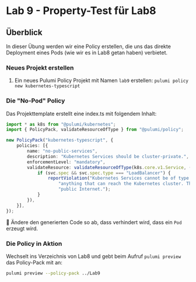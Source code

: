 # Lab 9 - Property-Test für Lab8

## Überblick

In dieser Übung werden wir eine Policy erstellen, die uns das direkte Deployment eines Pods (wie wir es in Lab8 getan haben) verbietet. 


### Neues Projekt erstellen

1. Ein neues Pulumi Policy Projekt mit Namen `lab9` erstellen: `pulumi policy new kubernetes-typescript`

### Die "No-Pod" Policy

Das Projekttemplate erstellt eine index.ts mit folgendem Inhalt:

```ts
import * as k8s from "@pulumi/kubernetes";
import { PolicyPack, validateResourceOfType } from "@pulumi/policy";

new PolicyPack("kubernetes-typescript", {
    policies: [{
        name: "no-public-services",
        description: "Kubernetes Services should be cluster-private.",
        enforcementLevel: "mandatory",
        validateResource: validateResourceOfType(k8s.core.v1.Service, (svc, args, reportViolation) => {
            if (svc.spec && svc.spec.type === "LoadBalancer") {
                reportViolation("Kubernetes Services cannot be of type LoadBalancer, which are exposed to " +
                    "anything that can reach the Kubernetes cluster. This likely including the " +
                    "public Internet.");
            }
        }),
    }],
});
```

:muscle: Ändere den generierten Code so ab, dass verhindert wird, dass ein `Pod` erzeugt wird. 

### Die Policy in Aktion

Wechselt ins Verzeichnis von Lab8 und gebt beim Aufruf `pulumi preview` das Policy-Pack mit an:
```bash
pulumi preview --policy-pack ../Lab9
```
